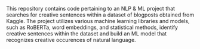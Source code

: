 This repository contains code pertaining to an NLP & ML project that searches for creative sentences within a dataset of blogposts obtained from Kaggle. 
The project utilizes various machine learning libraries and models, such as RoBERTa, word embeddings, and statistical methods, 
identify creative sentences within the dataset and build an ML model that recognizes creative occurences of natural language.
